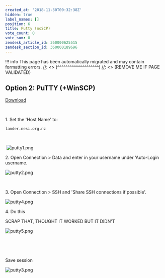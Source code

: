 ```yaml
---
created_at: '2018-11-30T00:32:38Z'
hidden: true
label_names: []
position: 6
title: Putty (noSCP)
vote_count: 0
vote_sum: 0
zendesk_article_id: 360000625515
zendesk_section_id: 360000189696
---
```



[//]: <> (REMOVE ME IF PAGE VALIDATED)
[//]: <> (vvvvvvvvvvvvvvvvvvvv)
!!! info
    This page has been automatically migrated and may contain formatting errors.
[//]: <> (^^^^^^^^^^^^^^^^^^^^)
[//]: <> (REMOVE ME IF PAGE VALIDATED)
## Option 2: PuTTY (+WinSCP)

[Download](https://www.chiark.greenend.org.uk/~sgtatham/putty/latest.html)

 

1\. Set the 'Host Name' to:

    lander.nesi.org.nz

 

 ![putty1.png](../../assets/images/putty1_0.png)

2\. Open Connection &gt; Data and enter in your username under
'Auto-Login username. 

![putty2.png](../../assets/images/putty2_0.png)

 

3\. Open Connection &gt; SSH and 'Share SSH connections if possible'.

![putty4.png](../../assets/images/putty4_0.png)

4\. Do this

SCRAP THAT, THOUGHT IT WORKED BUT IT DIDN'T

![putty5.png](../../assets/images/putty5_0.png)

 

 

Save session

![putty3.png](../../assets/images/putty3_0.png)
